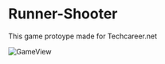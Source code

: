 # Runner-Shooter
This game protoype made for Techcareer.net

![GameView](https://github.com/0yunus-emre0/Runner-Shooter/assets/75679517/13929322-cfba-4b10-9049-0f39361f2bd5)

